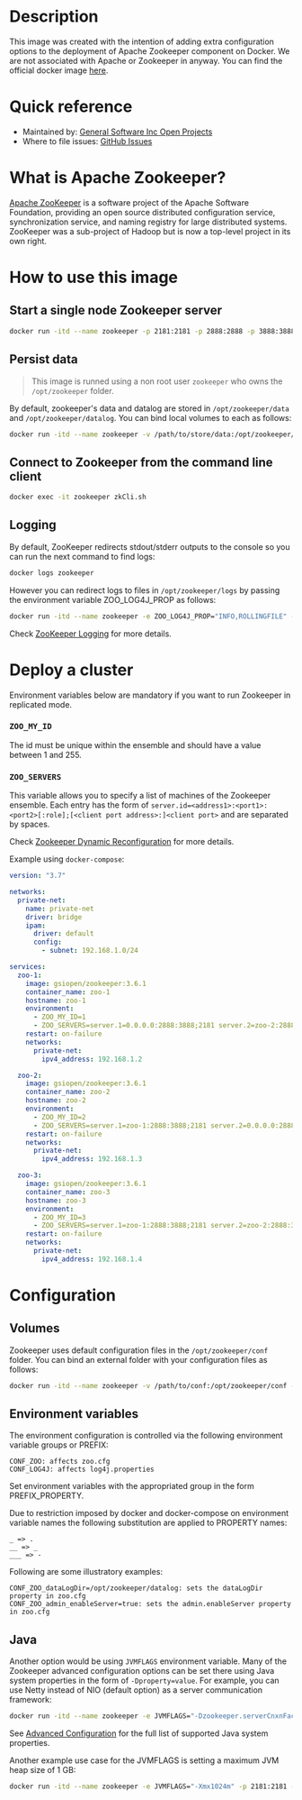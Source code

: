 # Description

This image was created with the intention of adding extra configuration options to the deployment of Apache Zookeeper component on Docker. We are not associated with Apache or Zookeeper in anyway. You can find the official docker image [here](https://hub.docker.com/r/_/zookeeper).

# Quick reference

- Maintained by: [General Software Inc Open Projects](https://github.com/General-Software-Inc-Open-Projects/dataries-zookeeper-docker)
- Where to file issues: [GitHub Issues](https://github.com/General-Software-Inc-Open-Projects/dataries-zookeeper-docker/issues)

# What is Apache Zookeeper?

[Apache ZooKeeper](https://zookeeper.apache.org/) is a software project of the Apache Software Foundation, providing an open source distributed configuration service, synchronization service, and naming registry for large distributed systems. ZooKeeper was a sub-project of Hadoop but is now a top-level project in its own right.

# How to use this image

## Start a single node Zookeeper server

~~~bash
docker run -itd --name zookeeper -p 2181:2181 -p 2888:2888 -p 3888:3888 -p 8080:8080 --restart on-failure gsiopen/zookeeper:3.6.1
~~~

## Persist data

> This image is runned using a non root user `zookeeper` who owns the `/opt/zookeeper` folder.

By default, zookeeper's data and datalog are stored in `/opt/zookeeper/data` and `/opt/zookeeper/datalog`. You can bind local volumes to each as follows:

~~~bash
docker run -itd --name zookeeper -v /path/to/store/data:/opt/zookeeper/data -v /path/to/store/datalog:/opt/zookeeper/datalog -p 2181:2181 -p 2888:2888 -p 3888:3888 -p 8080:8080 --restart on-failure gsiopen/zookeeper:3.6.1
~~~
 
## Connect to Zookeeper from the command line client

~~~bash
docker exec -it zookeeper zkCli.sh
~~~

## Logging

By default, ZooKeeper redirects stdout/stderr outputs to the console so you can run the next command to find logs:

~~~bash
docker logs zookeeper
~~~

However you can redirect logs to files in `/opt/zookeeper/logs` by passing the environment variable ZOO_LOG4J_PROP as follows:

~~~bash
docker run -itd --name zookeeper -e ZOO_LOG4J_PROP="INFO,ROLLINGFILE" -p 2181:2181 -p 2888:2888 -p 3888:3888 -p 8080:8080 --restart on-failure gsiopen/zookeeper:3.6.1
~~~

Check [ZooKeeper Logging](https://zookeeper.apache.org/doc/current/zookeeperAdmin.html#sc_logging) for more details.

# Deploy a cluster

Environment variables below are mandatory if you want to run Zookeeper in replicated mode.

### `ZOO_MY_ID`

The id must be unique within the ensemble and should have a value between 1 and 255.

### `ZOO_SERVERS`

This variable allows you to specify a list of machines of the Zookeeper ensemble. Each entry has the form of `server.id=<address1>:<port1>:<port2>[:role];[<client port address>:]<client port>` and are separated by spaces.

Check [Zookeeper Dynamic Reconfiguration](https://zookeeper.apache.org/doc/current/zookeeperReconfig.html) for more details.

Example using `docker-compose`:

~~~yaml
version: "3.7"

networks:
  private-net:
    name: private-net
    driver: bridge
    ipam:
      driver: default
      config:
        - subnet: 192.168.1.0/24

services:
  zoo-1:
    image: gsiopen/zookeeper:3.6.1
    container_name: zoo-1
    hostname: zoo-1
    environment:
      - ZOO_MY_ID=1
      - ZOO_SERVERS=server.1=0.0.0.0:2888:3888;2181 server.2=zoo-2:2888:3888;2181 server.3=zoo-3:2888:3888;2181
    restart: on-failure
    networks:
      private-net:
        ipv4_address: 192.168.1.2

  zoo-2:
    image: gsiopen/zookeeper:3.6.1
    container_name: zoo-2
    hostname: zoo-2
    environment:
      - ZOO_MY_ID=2
      - ZOO_SERVERS=server.1=zoo-1:2888:3888;2181 server.2=0.0.0.0:2888:3888;2181 server.3=zoo-3:2888:3888;2181
    restart: on-failure
    networks:
      private-net:
        ipv4_address: 192.168.1.3

  zoo-3:
    image: gsiopen/zookeeper:3.6.1
    container_name: zoo-3
    hostname: zoo-3
    environment:
      - ZOO_MY_ID=3
      - ZOO_SERVERS=server.1=zoo-1:2888:3888;2181 server.2=zoo-2:2888:3888;2181 server.3=0.0.0.0:2888:3888;2181
    restart: on-failure
    networks:
      private-net:
        ipv4_address: 192.168.1.4
~~~

# Configuration

## Volumes

Zookeeper uses default configuration files in the `/opt/zookeeper/conf` folder. You can bind an external folder with your configuration files as follows:

~~~bash
docker run -itd --name zookeeper -v /path/to/conf:/opt/zookeeper/conf -p 2181:2181 -p 2888:2888 -p 3888:3888 -p 8080:8080 --restart on-failure gsiopen/zookeeper:3.6.1
~~~

## Environment variables

The environment configuration is controlled via the following environment variable groups or PREFIX:

    CONF_ZOO: affects zoo.cfg
    CONF_LOG4J: affects log4j.properties
    
Set environment variables with the appropriated group in the form PREFIX_PROPERTY.

Due to restriction imposed by docker and docker-compose on environment variable names the following substitution are applied to PROPERTY names:

    _ => .
    __ => _
    ___ => -

Following are some illustratory examples:

    CONF_ZOO_dataLogDir=/opt/zookeeper/datalog: sets the dataLogDir property in zoo.cfg
    CONF_ZOO_admin_enableServer=true: sets the admin.enableServer property in zoo.cfg
    
## Java

Another option would be using `JVMFLAGS` environment variable. Many of the Zookeeper advanced configuration options can be set there using Java system properties in the form of `-Dproperty=value`. For example, you can use Netty instead of NIO (default option) as a server communication framework:

~~~bash
docker run -itd --name zookeeper -e JVMFLAGS="-Dzookeeper.serverCnxnFactory=org.apache.zookeeper.server.NettyServerCnxnFactory" -p 2181:2181 -p 2888:2888 -p 3888:3888 -p 8080:8080 --restart on-failure gsiopen/zookeeper:3.6.1
~~~

See [Advanced Configuration](https://zookeeper.apache.org/doc/current/zookeeperAdmin.html#sc_advancedConfiguration) for the full list of supported Java system properties.

Another example use case for the JVMFLAGS is setting a maximum JVM heap size of 1 GB:

~~~bash
docker run -itd --name zookeeper -e JVMFLAGS="-Xmx1024m" -p 2181:2181 -p 2888:2888 -p 3888:3888 -p 8080:8080 --restart on-failure gsiopen/zookeeper:3.6.1
~~~
